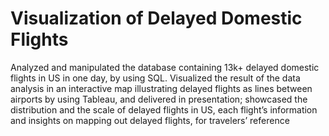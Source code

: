 # Visualization of Delayed Domestic Flights
Analyzed and manipulated the database containing 13k+ delayed domestic flights in US in one day, by using SQL. Visualized the result of the data analysis in an interactive map illustrating delayed flights as lines between airports by using Tableau, and delivered in presentation; showcased the distribution and the scale of delayed flights in US, each flight’s information and insights on mapping out delayed flights, for travelers’ reference
